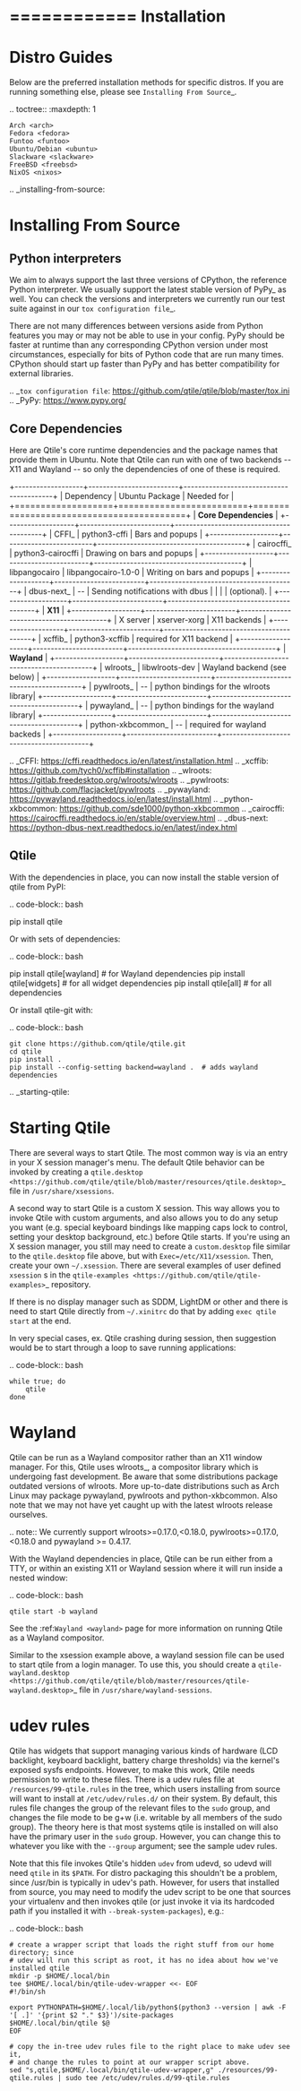 ============
Installation
============

Distro Guides
=============

Below are the preferred installation methods for specific distros. If you are
running something else, please see `Installing From Source`_.

.. toctree::
    :maxdepth: 1

    Arch <arch>
    Fedora <fedora>
    Funtoo <funtoo>
    Ubuntu/Debian <ubuntu>
    Slackware <slackware>
    FreeBSD <freebsd>
    NixOS <nixos>

.. _installing-from-source:


Installing From Source
======================

Python interpreters
-------------------

We aim to always support the last three versions of CPython, the reference
Python interpreter. We usually support the latest stable version of PyPy_ as
well. You can check the versions and interpreters we currently run our test
suite against in our `tox configuration file`_.

There are not many differences between versions aside from Python features you
may or may not be able to use in your config. PyPy should be faster at runtime
than any corresponding CPython version under most circumstances, especially for
bits of Python code that are run many times. CPython should start up faster than
PyPy and has better compatibility for external libraries.

.. _`tox configuration file`: https://github.com/qtile/qtile/blob/master/tox.ini
.. _PyPy: https://www.pypy.org/


Core Dependencies
-----------------

Here are Qtile's core runtime dependencies and the package names that provide them 
in Ubuntu. Note that Qtile can run with one of two backends -- X11 and Wayland -- so 
only the dependencies of one of these is required.

+-------------------+-------------------------+-----------------------------------------+
| Dependency        | Ubuntu Package          |  Needed for                             |
+===================+=========================+=========================================+
|                     **Core Dependencies**                                             |
+-------------------+-------------------------+-----------------------------------------+
| CFFI_             | python3-cffi            | Bars and popups                         |
+-------------------+-------------------------+-----------------------------------------+
| cairocffi_        | python3-cairocffi       | Drawing on bars and popups              |
+-------------------+-------------------------+-----------------------------------------+
| libpangocairo     | libpangocairo-1.0-0     | Writing on bars and popups              |
+-------------------+-------------------------+-----------------------------------------+
| dbus-next_        | --                      | Sending notifications with dbus         |
|                   |                         | (optional).                             |
+-------------------+-------------------------+-----------------------------------------+
|                       **X11**                                                         |
+-------------------+-------------------------+-----------------------------------------+
| X server          | xserver-xorg            |  X11 backends                           |
+-------------------+-------------------------+-----------------------------------------+
| xcffib_           | python3-xcffib          |  required for X11 backend               |
+-------------------+-------------------------+-----------------------------------------+
|                      **Wayland**                                                      |
+-------------------+-------------------------+-----------------------------------------+
| wlroots_          | libwlroots-dev          |  Wayland backend (see below)            |
+-------------------+-------------------------+-----------------------------------------+
| pywlroots_        | --                      |  python bindings for the wlroots library|
+-------------------+-------------------------+-----------------------------------------+
| pywayland_        | --                      |  python bindings for the wayland library|
+-------------------+-------------------------+-----------------------------------------+
| python-xkbcommon_ | --                      |  required for wayland backeds           |
+-------------------+-------------------------+-----------------------------------------+

.. _CFFI: https://cffi.readthedocs.io/en/latest/installation.html
.. _xcffib: https://github.com/tych0/xcffib#installation
.. _wlroots: https://gitlab.freedesktop.org/wlroots/wlroots
.. _pywlroots: https://github.com/flacjacket/pywlroots
.. _pywayland: https://pywayland.readthedocs.io/en/latest/install.html
.. _python-xkbcommon: https://github.com/sde1000/python-xkbcommon
.. _cairocffi: https://cairocffi.readthedocs.io/en/stable/overview.html
.. _dbus-next: https://python-dbus-next.readthedocs.io/en/latest/index.html


Qtile
-----

With the dependencies in place, you can now install the stable version of qtile from PyPI:

.. code-block:: bash

   pip install qtile

Or with sets of dependencies:

.. code-block:: bash

   pip install qtile[wayland]  # for Wayland dependencies
   pip install qtile[widgets]  # for all widget dependencies
   pip install qtile[all]      # for all dependencies

Or install qtile-git with:

.. code-block:: bash

    git clone https://github.com/qtile/qtile.git
    cd qtile
    pip install .
    pip install --config-setting backend=wayland .  # adds wayland dependencies

.. _starting-qtile:

Starting Qtile
==============

There are several ways to start Qtile. The most common way is via an entry in
your X session manager's menu. The default Qtile behavior can be invoked by
creating a `qtile.desktop
<https://github.com/qtile/qtile/blob/master/resources/qtile.desktop>`_ file in
``/usr/share/xsessions``.

A second way to start Qtile is a custom X session. This way allows you to
invoke Qtile with custom arguments, and also allows you to do any setup you
want (e.g. special keyboard bindings like mapping caps lock to control, setting
your desktop background, etc.) before Qtile starts. If you're using an X
session manager, you still may need to create a ``custom.desktop`` file similar
to the ``qtile.desktop`` file above, but with ``Exec=/etc/X11/xsession``. Then,
create your own ``~/.xsession``. There are several examples of user defined
``xsession`` s in the `qtile-examples
<https://github.com/qtile/qtile-examples>`_ repository.

If there is no display manager such as SDDM, LightDM or other and there is need
to start Qtile directly from ``~/.xinitrc`` do that by adding 
``exec qtile start`` at the end.

In very special cases, ex. Qtile crashing during session, then suggestion would
be to start through a loop to save running applications:

.. code-block:: bash

    while true; do
        qtile
    done


Wayland
=======

Qtile can be run as a Wayland compositor rather than an X11 window manager. For
this, Qtile uses wlroots_, a compositor library which is undergoing fast
development. Be aware that some distributions package outdated versions of
wlroots. More up-to-date distributions such as Arch Linux may package
pywayland, pywlroots and python-xkbcommon. Also note that we may not have yet
caught up with the latest wlroots release ourselves.

.. note::
   We currently support wlroots>=0.17.0,<0.18.0, pywlroots>=0.17.0,<0.18.0 and pywayland >= 0.4.17.

With the Wayland dependencies in place, Qtile can be run either from a TTY, or
within an existing X11 or Wayland session where it will run inside a nested
window:

.. code-block:: bash

    qtile start -b wayland

See the :ref:`Wayland <wayland>` page for more information on running Qtile as
a Wayland compositor.

Similar to the xsession example above, a wayland session file can be used to start qtile
from a login manager. To use this, you should create a `qtile-wayland.desktop
<https://github.com/qtile/qtile/blob/master/resources/qtile-wayland.desktop>`_ file in
``/usr/share/wayland-sessions``.

udev rules
==========

Qtile has widgets that support managing various kinds of hardware (LCD
backlight, keyboard backlight, battery charge thresholds) via the kernel's
exposed sysfs endpoints. However, to make this work, Qtile needs permission to
write to these files. There is a udev rules file at
``/resources/99-qtile.rules`` in the tree, which users installing from source
will want to install at ``/etc/udev/rules.d/`` on their system. By default,
this rules file changes the group of the relevant files to the ``sudo`` group,
and changes the file mode to be g+w (i.e. writable by all members of the sudo
group). The theory here is that most systems qtile is installed on will also
have the primary user in the ``sudo`` group. However, you can change this to
whatever you like with the ``--group`` argument; see the sample udev rules.

Note that this file invokes Qtile's hidden ``udev`` from udevd, so udevd will
need ``qtile`` in its ``$PATH``. For distro packaging this shouldn't be a
problem, since /usr/bin is typically in udev's path. However, for users that
installed from source, you may need to modify the udev script to be one that
sources your virtualenv and then invokes qtile (or just invoke it via its
hardcoded path if you installed it with ``--break-system-packages``), e.g.:

.. code-block:: bash

    # create a wrapper script that loads the right stuff from our home directory; since
    # udev will run this script as root, it has no idea about how we've installed qtile
    mkdir -p $HOME/.local/bin
    tee $HOME/.local/bin/qtile-udev-wrapper <<- EOF
    #!/bin/sh

    export PYTHONPATH=$HOME/.local/lib/python$(python3 --version | awk -F '[ .]' '{print $2 "." $3}')/site-packages
    $HOME/.local/bin/qtile $@
    EOF

    # copy the in-tree udev rules file to the right place to make udev see it,
    # and change the rules to point at our wrapper script above.
    sed "s,qtile,$HOME/.local/bin/qtile-udev-wrapper,g" ./resources/99-qtile.rules | sudo tee /etc/udev/rules.d/99-qtile.rules
